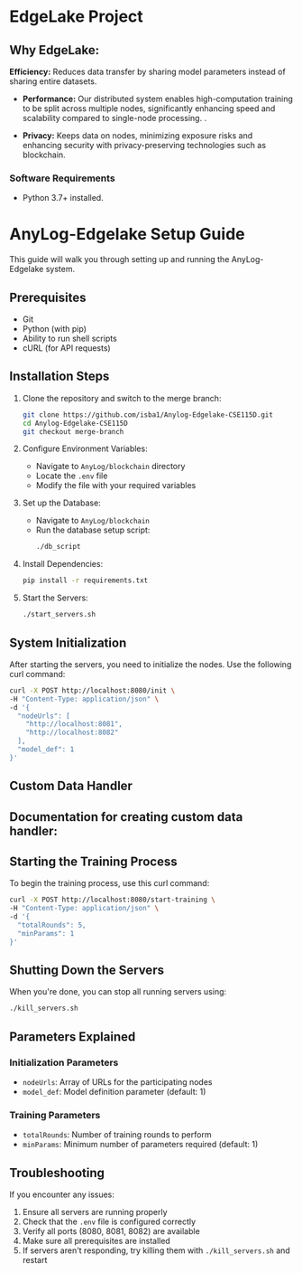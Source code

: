 # EdgeLake Project

<!-- To Do

- Need to add different commands for Mac & Windows
  -->

## Why EdgeLake:

 **Efficiency:**  Reduces data transfer by sharing model parameters instead of sharing entire datasets.

- **Performance:** Our distributed system enables high-computation training to be split across multiple nodes, significantly enhancing speed and scalability compared to single-node processing. .

- **Privacy:** Keeps data on nodes, minimizing exposure risks and enhancing security with privacy-preserving technologies such as blockchain.


<!-- ## Prerequisites -->
<!-- we need specifiy more stuff here -->
### Software Requirements
- Python 3.7+ installed.
# AnyLog-Edgelake Setup Guide

This guide will walk you through setting up and running the AnyLog-Edgelake system.

## Prerequisites

- Git
- Python (with pip)
- Ability to run shell scripts
- cURL (for API requests)

## Installation Steps

1. Clone the repository and switch to the merge branch:
   ```bash
   git clone https://github.com/isba1/Anylog-Edgelake-CSE115D.git
   cd Anylog-Edgelake-CSE115D
   git checkout merge-branch
   ```

2. Configure Environment Variables:
   - Navigate to `AnyLog/blockchain` directory
   - Locate the `.env` file
   - Modify the file with your required variables

3. Set up the Database:
   - Navigate to `AnyLog/blockchain`
   - Run the database setup script:
     ```bash
     ./db_script
     ```

4. Install Dependencies:
   ```bash
   pip install -r requirements.txt
   ```

5. Start the Servers:
   ```bash
   ./start_servers.sh
   ```

## System Initialization

After starting the servers, you need to initialize the nodes. Use the following curl command:

```bash
curl -X POST http://localhost:8080/init \          
-H "Content-Type: application/json" \
-d '{
  "nodeUrls": [    
    "http://localhost:8081", 
    "http://localhost:8082"
  ],
  "model_def": 1
}'
```

## Custom Data Handler
Documentation for creating custom data handler:
- 

## Starting the Training Process

To begin the training process, use this curl command:

```bash
curl -X POST http://localhost:8080/start-training \
-H "Content-Type: application/json" \
-d '{
  "totalRounds": 5,
  "minParams": 1
}'
```

## Shutting Down the Servers

When you're done, you can stop all running servers using:
```bash
./kill_servers.sh
```

## Parameters Explained

### Initialization Parameters
- `nodeUrls`: Array of URLs for the participating nodes
- `model_def`: Model definition parameter (default: 1)

### Training Parameters
- `totalRounds`: Number of training rounds to perform
- `minParams`: Minimum number of parameters required (default: 1)

## Troubleshooting

If you encounter any issues:
1. Ensure all servers are running properly
2. Check that the `.env` file is configured correctly
3. Verify all ports (8080, 8081, 8082) are available
4. Make sure all prerequisites are installed
5. If servers aren't responding, try killing them with `./kill_servers.sh` and restart